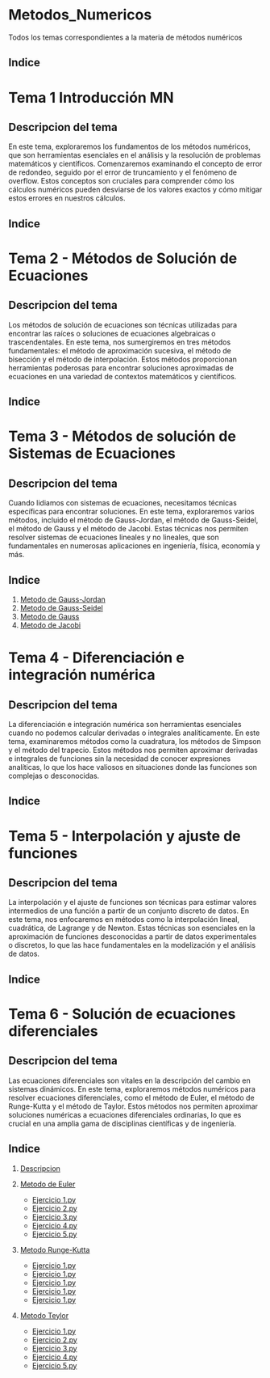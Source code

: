 # Metodos_Numericos
Todos los temas correspondientes a la materia de métodos numéricos
## Indice


# Tema 1 Introducción MN
## Descripcion del tema
En este tema, exploraremos los fundamentos de los métodos numéricos, que son herramientas esenciales en el análisis y la resolución de problemas matemáticos y científicos. Comenzaremos examinando el concepto de error de redondeo, seguido por el error de truncamiento y el fenómeno de overflow. Estos conceptos son cruciales para comprender cómo los cálculos numéricos pueden desviarse de los valores exactos y cómo mitigar estos errores en nuestros cálculos.

## Indice


# Tema 2 - Métodos de Solución de Ecuaciones
## Descripcion del tema
Los métodos de solución de ecuaciones son técnicas utilizadas para encontrar las raíces o soluciones de ecuaciones algebraicas o trascendentales. En este tema, nos sumergiremos en tres métodos fundamentales: el método de aproximación sucesiva, el método de bisección y el método de interpolación. Estos métodos proporcionan herramientas poderosas para encontrar soluciones aproximadas de ecuaciones en una variedad de contextos matemáticos y científicos.

## Indice


# Tema 3 - Métodos de solución de Sistemas de Ecuaciones
## Descripcion del tema
Cuando lidiamos con sistemas de ecuaciones, necesitamos técnicas específicas para encontrar soluciones. En este tema, exploraremos varios métodos, incluido el método de Gauss-Jordan, el método de Gauss-Seidel, el método de Gauss y el método de Jacobi. Estas técnicas nos permiten resolver sistemas de ecuaciones lineales y no lineales, que son fundamentales en numerosas aplicaciones en ingeniería, física, economía y más.

## Indice
1. [Metodo de Gauss-Jordan](Metodos/Tema_3/Metodo_Gauss-Jordan.md)
2. [Metodo de Gauss-Seidel](Metodos/Tema_3/Metodo_Gauss-seidel.md)
3. [Metodo de Gauss](Metodos/Tema_3/Metodo_Gauss.md)
4. [Metodo de Jacobi](Metodos/Tema_3/Metodo_Jacobi.md)


# Tema 4 - Diferenciación e integración numérica
## Descripcion del tema
La diferenciación e integración numérica son herramientas esenciales cuando no podemos calcular derivadas o integrales analíticamente. En este tema, examinaremos métodos como la cuadratura, los métodos de Simpson y el método del trapecio. Estos métodos nos permiten aproximar derivadas e integrales de funciones sin la necesidad de conocer expresiones analíticas, lo que los hace valiosos en situaciones donde las funciones son complejas o desconocidas.

## Indice


# Tema 5 - Interpolación y ajuste de funciones
## Descripcion del tema
La interpolación y el ajuste de funciones son técnicas para estimar valores intermedios de una función a partir de un conjunto discreto de datos. En este tema, nos enfocaremos en métodos como la interpolación lineal, cuadrática, de Lagrange y de Newton. Estas técnicas son esenciales en la aproximación de funciones desconocidas a partir de datos experimentales o discretos, lo que las hace fundamentales en la modelización y el análisis de datos.

## Indice


# Tema 6 - Solución de ecuaciones diferenciales
## Descripcion del tema
Las ecuaciones diferenciales son vitales en la descripción del cambio en sistemas dinámicos. En este tema, exploraremos métodos numéricos para resolver ecuaciones diferenciales, como el método de Euler, el método de Runge-Kutta y el método de Taylor. Estos métodos nos permiten aproximar soluciones numéricas a ecuaciones diferenciales ordinarias, lo que es crucial en una amplia gama de disciplinas científicas y de ingeniería.

## Indice
1. [Descripcion](Tema_6/Readme.md)
2. [Metodo de Euler](Tema_6/Método_de_Euler/Readme.md)
   - [Ejercicio 1.py](Tema_6/Método_de_Euler/Ejercicio_1.py)
   - [Ejercicio 2.py](Tema_6/Método_de_Euler/Ejercicio_2.py)
   - [Ejercicio 3.py](Tema_6/Método_de_Euler/Ejercicio_3.py)
   - [Ejercicio 4.py](Tema_6/Método_de_Euler/Ejercicio_4.py)
   - [Ejercicio 5.py](Tema_6/Método_de_Euler/Ejercicio_5.py)

4. [Metodo Runge-Kutta](Tema_6/Método_de_Runge-Kutta/Readme.md)
   - [Ejercicio 1.py](Tema_6/Método_de_Runge-Kutta/Ejercicio_1.py)
   - [Ejercicio 1.py](Tema_6/Método_de_Runge-Kutta/Ejercicio_2.py)
   - [Ejercicio 1.py](Tema_6/Método_de_Runge-Kutta/Ejercicio_3.py)
   - [Ejercicio 1.py](Tema_6/Método_de_Runge-Kutta/Ejercicio_4.py)
   - [Ejercicio 1.py](Tema_6/Método_de_Runge-Kutta/Ejercicio_5.py)
   
6. [Metodo Teylor](Tema_6/Método_de_Taylor/Readme.md)
   - [Ejercicio 1.py](Tema_6/Método_de_Taylor/Ejercicio_1.py)
   - [Ejercicio 2.py](Tema_6/Método_de_Taylor/Ejercicio_2.py)
   - [Ejercicio 3.py](Tema_6/Método_de_Taylor/Ejercicio_3.py)
   - [Ejercicio 4.py](Tema_6/Método_de_Taylor/Ejercicio_4.py)
   - [Ejercicio 5.py](Tema_6/Método_de_Taylor/Ejercicio_2.py)




